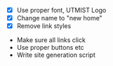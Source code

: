 - [x] Use proper font, UTMIST Logo
- [x] Change name to "new home"
- [x] Remove link styles
- Make sure all links click
- Use proper buttons etc
- Write site generation script